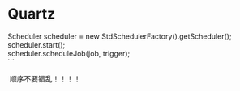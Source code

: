 # Quartz

Scheduler scheduler = new StdSchedulerFactory().getScheduler();<br>
scheduler.start();<br>
scheduler.scheduleJob(job, trigger);<br>```
  
  顺序不要错乱！！！！
